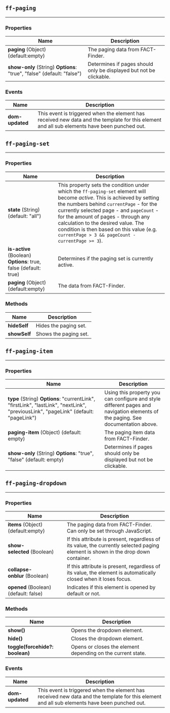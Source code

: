 ## `ff-paging`
___
### Properties
| Name | Description |
| ---- | ----------- |
| **paging** (Object) (default:empty) | The paging data from FACT-Finder. |
| **show-only** (String) **Options**: "true", "false" (default: "false") | Determines if pages should only be displayed but not be clickable. |


### Events
| Name | Description |
| ---- | ----------- |
| **dom-updated** | This event is triggered when the element has received new data and the template for this element and all sub elements have been punched out.|

## `ff-paging-set`
___
### Properties
| Name | Description |
| ---- | ----------- |
| **state** (String) (default: "all") | This property sets the condition under which the `ff-paging-set` element will become _active_. This is achieved by setting the numbers behind `currentPage` - for the currently selected page - and `pageCount` - for the amount of pages - through any calculation to the desired value. The condition is then based on this value (e.g. `currentPage > 3 && pageCount - currentPage >= 3`). |
| **is-active** (Boolean) **Options**: true, false (default: true) | Determines if the paging set is currently active. |
| **paging** (Object) (default:empty) | The data from FACT-Finder. |

### Methods
| Name | Description |
| ---- | ----------- |
| **hideSelf** | Hides the paging set.|
| **showSelf** | Shows the paging set.|

## `ff-paging-item`
___
### Properties
| Name | Description |
| ---- | ----------- |
| **type** (String)&nbsp;**Options**:&nbsp;"currentLink", "firstLink", "lastLink", "nextLink", "previousLink", "pageLink" (default: "pageLink") | Using this property you can configure and style different pages and navigation elements of the paging. See documentation above. |
| **paging-item**&nbsp;(Object)&nbsp;(default: empty) |  The paging item data from FACT-Finder. |
| **show-only**&nbsp;(String)&nbsp;**Options**: "true", "false" (default: empty) | Determines if pages should only be displayed but not be clickable. |


## `ff-paging-dropdown`
___
### Properties
| Name | Description |
| ---- | ----------- |
| **items**&nbsp;(Object) (default:empty) | The paging data from FACT-Finder. Can only be set through JavaScript. |
| **show-selected**&nbsp;(Boolean) |  If this attribute is present, regardless of its value, the currently selected paging element is shown in the drop down container. |
| **collapse-onblur**&nbsp;(Boolean) |  If this attribute is present, regardless of its value, the element is automatically closed when it loses focus. |
| **opened**&nbsp;(Boolean) (default: false) | Indicates if this element is opened by default or not. |

### Methods
| Name | Description |
| ---- | ----------- |
| **show()** |  Opens the dropdown element. |
| **hide()** |  Closes the dropdown element. |
| **toggle(forcehide?: boolean)**| Opens or closes the element depending on the current state. |

### Events
| Name | Description |
| ---- | ----------- |
| **dom-updated** | This event is triggered when the element has received new data and the template for this element and all sub elements have been punched out.|
